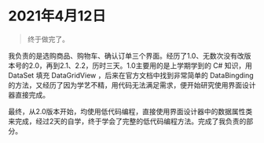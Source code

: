 # 2021年4月12日

> 终于做完了。

我负责的是选购商品、购物车、确认订单三个界面。经历了1.0、无数次没有改版本号的2.0，再到2.1、2.2，历时三天。1.0主要用的是上学期学到的 C# 知识，用 DataSet 填充 DataGridView ，后来在官方文档中找到非常简单的 DataBingding 的方法，又经历了因为学艺不精，用代码无法满足需求，便开始研究使用界面设计器直接完成。

最终，从2.0版本开始，均使用低代码编程，直接使用界面设计器中的数据属性类来完成，经过2天的自学，终于学会了完整的低代码编程方法。完成了我负责的部分。
